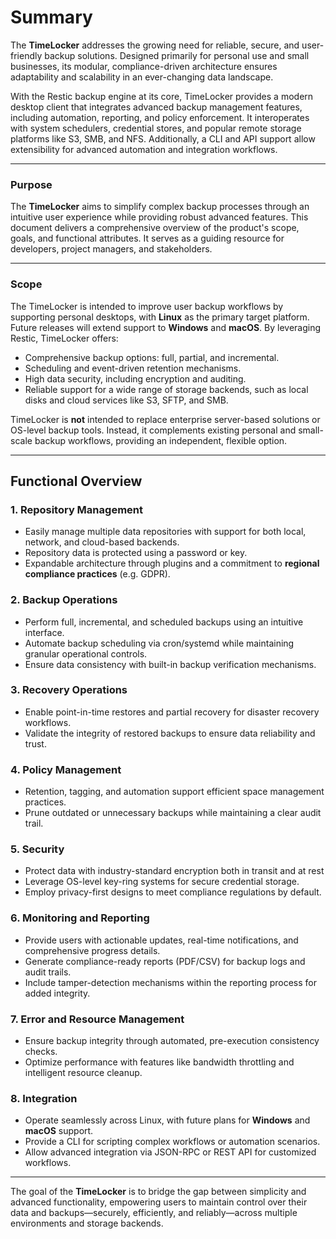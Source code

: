 # Summary

The **TimeLocker** addresses the growing need for reliable, secure, and user-friendly backup solutions. Designed primarily for personal use and small
businesses, its modular, compliance-driven architecture ensures adaptability and scalability in an ever-changing data landscape.

With the <tooltip term="Restic">Restic</tooltip> backup engine at its core, TimeLocker provides a modern desktop client that integrates advanced backup
management features, including automation, reporting, and <tooltip term="Policy Enforcement">policy enforcement</tooltip>. It interoperates with system
schedulers, credential stores, and popular remote storage platforms like <tooltip term="S3">S3</tooltip>, <tooltip term="SMB">SMB</tooltip>,
and <tooltip term="NFS">NFS</tooltip>. Additionally, a <tooltip term="CLI">CLI</tooltip> and API support allow extensibility for advanced automation and
integration workflows.

---

### Purpose

The **TimeLocker** aims to simplify complex backup processes through an intuitive user experience while providing robust advanced features. This document
delivers a comprehensive overview of the product's scope, goals, and functional attributes. It serves as a guiding resource for developers, project managers,
and stakeholders.

---

### Scope

The TimeLocker is intended to improve user backup workflows by supporting personal desktops, with **Linux** as the primary target platform. Future releases will
extend support to **Windows** and **macOS**. By leveraging <tooltip term="Restic">Restic</tooltip>, TimeLocker offers:

- Comprehensive backup options: full, partial, and <tooltip term="Incremental">incremental</tooltip>.
- Scheduling and event-driven <tooltip term="Retention">retention</tooltip> mechanisms.
- High data security, including <tooltip term="Encryption">encryption</tooltip> and <tooltip term="Auditing">auditing</tooltip>.
- Reliable support for a wide range of storage backends, such as local disks and cloud services like <tooltip term="S3">S3</tooltip>, <tooltip term="SFTP">
  SFTP</tooltip>, and <tooltip term="SMB">SMB</tooltip>.

TimeLocker is **not** intended to replace enterprise server-based solutions or OS-level backup tools. Instead, it complements existing personal and small-scale
backup workflows, providing an independent, flexible option.

---

## Functional Overview

### 1. Repository Management

- Easily manage multiple data <tooltip term="Repositories">repositories</tooltip> with support for both local, network, and cloud-based backends.
- <tooltip term="Repository">Repository</tooltip> data is protected using a password or key.
- Expandable architecture through plugins and a commitment to **regional compliance practices** (e.g. <tooltip term="GDPR">GDPR</tooltip>).

### 2. Backup Operations

- Perform full, <tooltip term="Incremental">incremental</tooltip>, and <tooltip term="Scheduled Backups">scheduled backups</tooltip> using an intuitive
  interface.
- Automate backup scheduling via <tooltip term="cron/systemd">cron/systemd</tooltip> while maintaining granular operational controls.
- Ensure data consistency with built-in backup <tooltip term="Verification">verification</tooltip> mechanisms.

### 3. Recovery Operations

- Enable <tooltip term="point-in-time restores">point-in-time restores</tooltip> and partial recovery for <tooltip term="Disaster Recovery">disaster
  recovery</tooltip> workflows.
- Validate the <tooltip term="Integrity">integrity</tooltip> of restored backups to ensure data reliability and trust.

### 4. Policy Management

- <tooltip term="Retention">Retention</tooltip>, tagging, and automation support efficient space management practices.
- <tooltip term="Prune">Prune</tooltip> outdated or unnecessary backups while maintaining a clear <tooltip term="Audit Trails">audit trail</tooltip>.

### 5. Security

- Protect data with industry-standard <tooltip term="Encryption">encryption</tooltip> both <tooltip term="In Transit">in transit</tooltip>
  and <tooltip term="At Rest">at rest</tooltip>
- Leverage OS-level key-ring systems for secure credential storage.
- Employ privacy-first designs to meet compliance regulations by default.

### 6. Monitoring and Reporting

- Provide users with actionable updates, real-time notifications, and comprehensive progress details.
- Generate compliance-ready reports (PDF/CSV) for backup logs and <tooltip term="Audit Trails">audit trails</tooltip>.
- Include tamper-detection mechanisms within the reporting process for added <tooltip term="Integrity">integrity</tooltip>.

### 7. Error and Resource Management

- Ensure backup <tooltip term="Integrity">integrity</tooltip> through automated, pre-execution consistency checks.
- Optimize performance with features like <tooltip term="Bandwidth Throttling">bandwidth throttling</tooltip> and intelligent resource cleanup.

### 8. Integration

- Operate seamlessly across Linux, with future plans for **Windows** and **macOS** support.
- Provide a <tooltip term="CLI">CLI</tooltip> for scripting complex workflows or automation scenarios.
- Allow advanced integration via <tooltip term="JSON-RPC">JSON-RPC</tooltip> or <tooltip term="REST API">REST API</tooltip> for customized workflows.

---
The goal of the **TimeLocker** is to bridge the gap between simplicity and advanced functionality, empowering users to maintain control over their data and
backups—securely, efficiently, and reliably—across multiple environments and storage backends.
